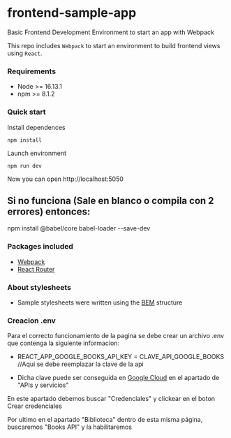 # frontend-sample-app

Basic Frontend Development Environment to start an app with Webpack

This repo includes `Webpack` to start an environment to build frontend views using `React`.

### Requirements

- Node >= 16.13.1
- npm >= 8.1.2

### Quick start

Install dependences

```
npm install
```

Launch environment

```
npm run dev
```

Now you can open http://localhost:5050

## Si no funciona (Sale en blanco o compila con 2 errores) entonces: 

npm install @babel/core babel-loader --save-dev

### Packages included

- [Webpack](https://webpack.js.org/)
- [React Router](https://reactrouter.com/en/main)

### About stylesheets

- Sample stylesheets were written using the [BEM](https://getbem.com/) structure

### Creacion .env

Para el correcto funcionamiento de la pagina se debe crear un archivo .env que contenga la siguiente informacion:

- REACT_APP_GOOGLE_BOOKS_API_KEY = CLAVE_API_GOOGLE_BOOKS //Aqui se debe reemplazar la clave de la api

- Dicha clave puede ser conseguida en [Google Cloud](https://console.cloud.google.com) en el apartado de "APIs y servicios"

En este apartado debemos buscar "Credenciales" y clickear en el boton Crear credenciales

Por ultimo en el apartado "Biblioteca" dentro de esta misma página, buscaremos "Books API" y la habilitaremos
